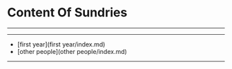 # Content Of Sundries
****
****
  - [first year](first year/index.md)
  - [other people](other people/index.md)
****
